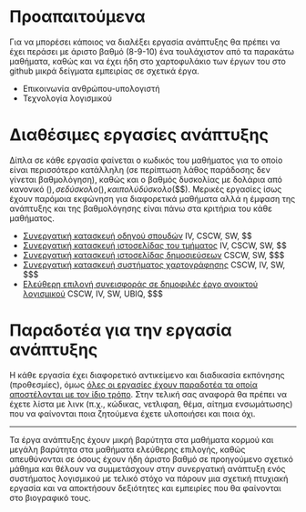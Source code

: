 # Προαπαιτούμενα

Για να μπορέσει κάποιος να διαλέξει εργασία ανάπτυξης θα πρέπει να έχει περάσει με άριστο βαθμό (8-9-10) ένα τουλάχιστον από τα παρακάτω μαθήματα, καθώς και να έχει ήδη στο χαρτοφυλάκιο των έργων του στο github μικρά δείγματα εμπειρίας σε σχετικά έργα.

* Επικοινωνία ανθρώπου-υπολογιστή
* Τεχνολογία λογισμικού

# Διαθέσιμες εργασίες ανάπτυξης

Δίπλα σε κάθε εργασία φαίνεται ο κωδικός του μαθήματος για το οποίο είναι περισσότερο κατάλληλη (σε περίπτωση λάθος παράδοσης δεν γίνεται βαθμολόγηση), καθώς και ο βαθμός δυσκολίας με δολάρια από κανονικό ($), σε δύσκολο ($$), και πολύ δύσκολο ($$$). Μερικές εργασίες ίσως έχουν παρόμοια εκφώνηση για διαφορετικά μαθήματα αλλά η έμφαση της ανάπτυξης και της βαθμολόγησης είναι πάνω στα κριτήρια του κάθε μαθήματος.

* [Συνεργατική κατασκευή οδηγού σπουδών](https://github.com/ioniodi/guide) IV, CSCW, SW, $$
* [Συνεργατική κατασκευή ιστοσελίδας του τμήματος](https://github.com/ioniodi/sitegr/) IV, CSCW, SW, $$
* [Συνεργατική κατασκευή ιστοσελίδας δημοσιεύσεων](https://github.com/ioniodi/scholardi/) CSCW, SW, $$$
* [Συνεργατική κατασκευή συστήματος χαρτογράφησης](https://github.com/ioniodi/atrappos-project) CSCW, IV, SW, $$$
* [Ελεύθερη επιλογή συνεισφοράς σε δημοφιλές έργο ανοικτού λογισμικού](../soc) CSCW, IV, SW, UBIQ, $$$

# Παραδοτέα για την εργασία ανάπτυξης

Η κάθε εργασία έχει διαφορετικό αντικείμενο και διαδικασία εκπόνησης (προθεσμίες), όμως [όλες οι εργασίες έχουν παραδοτέα τα οποία αποστέλονται με τον ίδιο τρόπο](https://courses-ionio.github.io/help/deliverables/). Στην τελική σας αναφορά θα πρέπει να έχετε λίστα με λινκ (π.χ., κώδικας, νετλιφαη, θέμα, αίτημα ενσωμάτωσης) που να φαίνονται ποια ζητούμενα έχετε υλοποιήσει και ποια όχι.

---
Τα έργα ανάπτυξης έχουν μικρή βαρύτητα στα μαθήματα κορμού και μεγάλη βαρύτητα στα μαθήματα ελεύθερης επιλογής, καθώς απευθύνονται σε όσους έχουν ήδη άριστο βαθμό σε προηγούμενο σχετικό μάθημα και θέλουν να συμμετάσχουν στην συνεργατική ανάπτυξη ενός συστήματος λογισμικού με τελικό στόχο να πάρουν μια σχετική πτυχιακή εργασία και να αποκτήσουν δεξιότητες και εμπειρίες που θα φαίνονται στο βιογραφικό τους.

